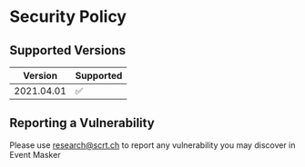# Security Policy

## Supported Versions

| Version | Supported          |
| ------- | ------------------ |
| 2021.04.01   | :white_check_mark: |

## Reporting a Vulnerability

Please use research@scrt.ch to report any vulnerability you may discover in Event Masker

